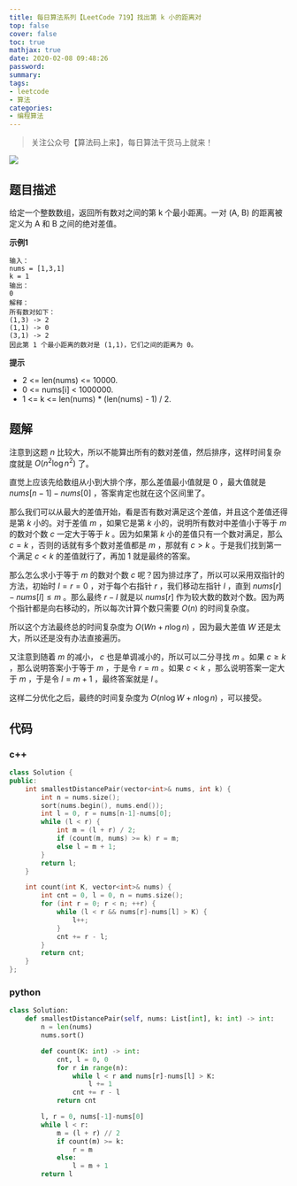 ```yaml
---
title: 每日算法系列【LeetCode 719】找出第 k 小的距离对
top: false
cover: false
toc: true
mathjax: true
date: 2020-02-08 09:48:26
password:
summary:
tags:
- leetcode
- 算法
categories:
- 编程算法
---
```


> 关注公众号【算法码上来】，每日算法干货马上就来！

![](/medias/contact.jpg)

## 题目描述
给定一个整数数组，返回所有数对之间的第 k 个最小距离。一对 (A, B) 的距离被定义为 A 和 B 之间的绝对差值。

**示例1**
```text
输入：
nums = [1,3,1]
k = 1
输出：
0
解释：
所有数对如下：
(1,3) -> 2
(1,1) -> 0
(3,1) -> 2
因此第 1 个最小距离的数对是 (1,1)，它们之间的距离为 0。
```

**提示**
* 2 <= len(nums) <= 10000.
* 0 <= nums[i] < 1000000.
* 1 <= k <= len(nums) * (len(nums) - 1) / 2.

## 题解
注意到这题 $n$ 比较大，所以不能算出所有的数对差值，然后排序，这样时间复杂度就是 $O(n^2 \log {n^2})$ 了。

直觉上应该先给数组从小到大排个序，那么差值最小值就是 0 ，最大值就是 $nums[n-1] - nums[0]$ ，答案肯定也就在这个区间里了。

那么我们可以从最大的差值开始，看是否有数对满足这个差值，并且这个差值还得是第 $k$ 小的。对于差值 $m$ ，如果它是第 $k$ 小的，说明所有数对中差值小于等于 $m$ 的数对个数 $c$ 一定大于等于 $k$ 。因为如果第 $k$ 小的差值只有一个数对满足，那么 $c = k$ ，否则的话就有多个数对差值都是 $m$ ，那就有 $c > k$ 。于是我们找到第一个满足 $c < k$ 的差值就行了，再加 1 就是最终的答案。

那么怎么求小于等于 $m$ 的数对个数 $c$ 呢？因为排过序了，所以可以采用双指针的方法，初始时 $l = r = 0$ ，对于每个右指针 $r$ ，我们移动左指针 $l$ ，直到 $nums[r] - nums[l] \le m$ 。那么最终 $r - l$ 就是以 $nums[r]$ 作为较大数的数对个数。因为两个指针都是向右移动的，所以每次计算个数只需要 $O(n)$ 的时间复杂度。

所以这个方法最终总的时间复杂度为 $O(Wn + n \log n)$ ，因为最大差值 $W$ 还是太大，所以还是没有办法直接遍历。

又注意到随着 $m$ 的减小， $c$ 也是单调减小的，所以可以二分寻找 $m$ 。如果 $c \ge k$ ，那么说明答案小于等于 $m$ ，于是令 $r = m$ 。如果 $c < k$ ，那么说明答案一定大于 $m$ ，于是令 $l = m + 1$ ，最终答案就是 $l$ 。

这样二分优化之后，最终的时间复杂度为 $O(n\log W + n\log n)$ ，可以接受。

## 代码
### c++
```cpp
class Solution {
public:
    int smallestDistancePair(vector<int>& nums, int k) {
        int n = nums.size();
        sort(nums.begin(), nums.end());
        int l = 0, r = nums[n-1]-nums[0];
        while (l < r) {
            int m = (l + r) / 2;
            if (count(m, nums) >= k) r = m;
            else l = m + 1;
        }
        return l;
    }

    int count(int K, vector<int>& nums) {
        int cnt = 0, l = 0, n = nums.size();
        for (int r = 0; r < n; ++r) {
            while (l < r && nums[r]-nums[l] > K) {
                l++;
            }
            cnt += r - l;
        }
        return cnt;
    }
};
```

### python
```python
class Solution:
    def smallestDistancePair(self, nums: List[int], k: int) -> int:
        n = len(nums)
        nums.sort()

        def count(K: int) -> int:
            cnt, l = 0, 0
            for r in range(n):
                while l < r and nums[r]-nums[l] > K:
                    l += 1
                cnt += r - l
            return cnt

        l, r = 0, nums[-1]-nums[0]
        while l < r:
            m = (l + r) // 2
            if count(m) >= k:
                r = m
            else:
                l = m + 1
        return l
```